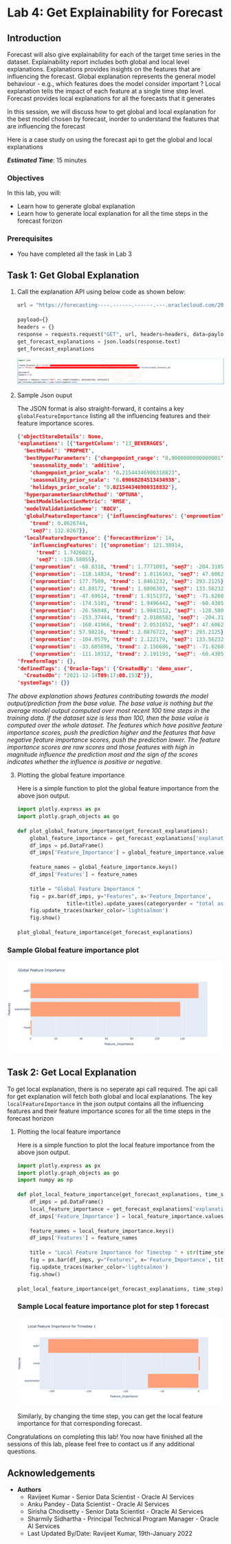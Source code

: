 # Lab 4: Get Explainability for Forecast

## Introduction

Forecast will also give explainability for each of the target time series in the dataset. Explainability report includes both global and local level explanations. Explanations provides insights on the features that are influencing the forecast. Global explanation represents the general model behaviour - e.g., which features does the model consider important ? Local explanation tells the impact of each feature at a single time step level. Forecast provides local explanations for all the forecasts that it generates

In this session, we will discuss how to get global and local explanation for the best model chosen by forecast, inorder to understand the features that are influencing the forecast

Here is a case study on using the forecast api to get the global and local explanations

***Estimated Time***: 15 minutes

### Objectives
In this lab, you will:
* Learn how to generate global explanation
* Learn how to generate local explanation for all the time steps in the forecast forizon

### Prerequisites
* You have completed all the task in Lab 3

## Task 1: Get Global Explanation

1. Call the explanation API using below code as shown below:
    ```Python
    url = "https://forecasting----.------.------.---.oraclecloud.com/20220101/forecasts/{}/explanations/".format(create_forecast_id)

    payload={}
    headers = {}
    response = requests.request("GET", url, headers=headers, data=payload, auth=auth)
    get_forecast_explanations = json.loads(response.text)
    get_forecast_explanations
    ```

    ![Explanation API Call](images/lab4-task1-explanation-api.png " ")

    
2. Sample Json ouput

    The JSON format is also straight-forward, it contains a key `globalFeatureImportance` listing all the influencing features and their feature importance scores. 

    ```Json
    {'objectStoreDetails': None,
    'explanations': [{'targetColumn': '13_BEVERAGES',
      'bestModel': 'PROPHET',
      'bestHyperParameters': {'changepoint_range': '0.9000000000000001',
        'seasonality_mode': 'additive',
        'changepoint_prior_scale': '0.21544346900318823',
        'seasonality_prior_scale': '0.09068284513434938',
        'holidays_prior_scale': '0.021544346900318832'},
      'hyperparameterSearchMethod': 'OPTUNA',
      'bestModelSelectionMetric': 'RMSE',
      'modelValidationScheme': 'ROCV',
      'globalFeatureImportance': {'influencingFeatures': {'onpromotion': 118.36533,
        'trend': 0.8626744,
        'se@7': 132.8267}},
      'localFeatureImportance': {'forecastHorizon': 14,
        'influencingFeatures': [{'onpromotion': 121.38914,
          'trend': 1.7426023,
          'se@7': -128.58055},
        {'onpromotion': -68.8318, 'trend': 1.7771093, 'se@7': -204.31053},
        {'onpromotion': -118.14834, 'trend': 1.8116163, 'se@7': 47.606293},
        {'onpromotion': 177.7509, 'trend': 1.8461232, 'se@7': 293.2125},
        {'onpromotion': 43.89172, 'trend': 1.8806303, 'se@7': 133.56232},
        {'onpromotion': -47.69614, 'trend': 1.9151372, 'se@7': -71.62683},
        {'onpromotion': -174.5101, 'trend': 1.9496442, 'se@7': -60.430515},
        {'onpromotion': -26.56048, 'trend': 1.9841512, 'se@7': -128.58055},
        {'onpromotion': -153.37444, 'trend': 2.0186582, 'se@7': -204.31053},
        {'onpromotion': -160.41966, 'trend': 2.0531652, 'se@7': 47.606293},
        {'onpromotion': 57.98216, 'trend': 2.0876722, 'se@7': 293.2125},
        {'onpromotion': -104.0579, 'trend': 2.122179, 'se@7': 133.56232},
        {'onpromotion': -33.605698, 'trend': 2.156686, 'se@7': -71.62683},
        {'onpromotion': -111.10312, 'trend': 2.191193, 'se@7': -60.430515}]}}],
    'freeformTags': {},
    'definedTags': {'Oracle-Tags': {'CreatedBy': 'demo_user',
      'CreatedOn': '2021-12-14T09:17:08.153Z'}},
    'systemTags': {}}
    ```
*The above explanation shows features contributing towards the model output/prediction from the base value. The base value is nothing but the average model output computed over most recent 100 time steps in the training data. If the dataset size is less than 100, then the base value is computed over the whole dataset. The features which have positive feature importance scores, push the prediction higher and the features that have negative feature importance scores, push the prediction lower. The feature importance scores are raw scores and those features with high in magnitude influence the prediction most and the sign of the scores indicates whether the influence is positive or negative.*

3. Plotting the global feature importance 

    Here is a simple function to plot the global feature importance from the above json output.

    ```Python
    import plotly.express as px
    import plotly.graph_objects as go

    def plot_global_feature_importance(get_forecast_explanations):
        global_feature_importance = get_forecast_explanations['explanations'][0]['globalFeatureImportance']['influencingFeatures']
        df_imps = pd.DataFrame()
        df_imps['Feature_Importance'] = global_feature_importance.values()

        feature_names = global_feature_importance.keys()
        df_imps['Features'] = feature_names

        title = "Global Feature Importance "
        fig = px.bar(df_imps, y="Features", x='Feature_Importance', 
                    title=title).update_yaxes(categoryorder = "total ascending")
        fig.update_traces(marker_color='lightsalmon')
        fig.show()

    plot_global_feature_importance(get_forecast_explanations)
    ```

  ### Sample Global feature importance plot

  ![Global Feature Importance ](images/lab4-task1-global-feature-importance.png)

## Task 2: Get Local Explanation

  To get local explanation, there is no seperate api call required. The api call for get explanation will fetch both global and local explanations.
  The key `localFeatureImportance` in the json output contains all the influencing features and their feature importance scores for all the time steps in the forecast horizon

1. Plotting the local feature importance 

    Here is a simple function to plot the local feature importance from the above json output.

    ```Python
    import plotly.express as px
    import plotly.graph_objects as go
    import numpy as np

    def plot_local_feature_importance(get_forecast_explanations, time_step):
        df_imps = pd.DataFrame()
        local_feature_importance = get_forecast_explanations['explanations'][time_step]['localFeatureImportance']['influencingFeatures'][time_step]
        df_imps['Feature_Importance'] = local_feature_importance.values()

        feature_names = local_feature_importance.keys()
        df_imps['Features'] = feature_names

        title = "Local Feature Importance for Timestep " + str(time_step)
        fig = px.bar(df_imps, y="Features", x='Feature_Importance', title=title)
        fig.update_traces(marker_color='lightsalmon')
        fig.show()

    plot_local_feature_importance(get_forecast_explanations, time_step)
    ```

    ### Sample Local feature importance plot for step 1 forecast

    ![Local Feature Importance for step 1 forecast](images/lab4-task2-local-feature-importance.png)

    Similarly, by changing the time step, you can get the local feature importance for that corresponding forecast.

Congratulations on completing this lab! You now have finished all the sessions of this lab, please feel free to contact us if any additional questions.


## Acknowledgements
* **Authors**
    * Ravijeet Kumar - Senior Data Scientist - Oracle AI Services
    * Anku Pandey - Data Scientist - Oracle AI Services
    * Sirisha Chodisetty - Senior Data Scientist - Oracle AI Services
    * Sharmily Sidhartha - Principal Technical Program Manager - Oracle AI Services
    * Last Updated By/Date: Ravijeet Kumar, 19th-January 2022
